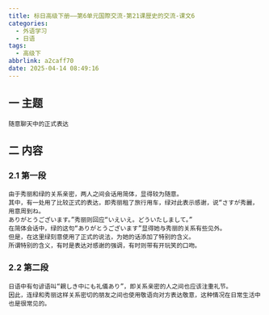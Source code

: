```yaml
---
title: 标日高级下册——第6单元国際交流-第21课歴史的交流-课文6
categories:
  - 外语学习
  - 日语
tags:
  - 高级下
abbrlink: a2caff70
date: 2025-04-14 08:49:16
---
```

## 一 主题

```
随意聊天中的正式表达
```

<!--more-->

## 二 内容

### 2.1 第一段

```
由于秀丽和绿的关系亲密，两人之间会话用简体，显得较为随意。
其中，有一处用了比较正式的表达，即秀丽租了旅行用车，绿对此表示感谢，说“さすが秀麗，用意周到ね。
ありがとうございます。”秀丽则回应“いえいえ。どういたしまして。”
在简体会话中，绿的这句“ありがとうございます”显得她与秀丽的关系有些见外。
但是，在这里绿刻意使用了正式的说法，为她的话添加了特别的含义。
所谓特别的含义，有时是表达对感谢的强调，有时则带有开玩笑的口吻。
```

### 2.2 第二段

```
日语中有句谚语叫“親しき中にも礼儀あり”，即关系亲密的人之间也应该注重礼节。
因此，连绿和秀丽这样关系密切的朋友之间也使用敬语向对方表达敬意，这种情况在日常生活中也是很常见的。
```



